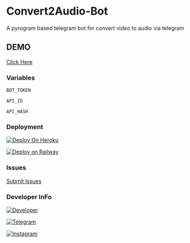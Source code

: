 # Convert2Audio-Bot
A pyrogram based telegram bot for convert video to audio via telegram

## DEMO
[Click Here](https://telegram.me/convert2audiobot)

### Variables

`BOT_TOKEN`

`API_ID`

`API_HASH`

### Deployment

[![Deploy On Heroku](https://img.shields.io/badge/heroku-%23430098.svg?style=for-the-badge&logo=heroku&logoColor=white)](https://heroku.com/deploy?template=https://github.com/riz4d/Convert2Audio-Bot)

[![Deploy on Railway](https://railway.app/button.svg)](https://railway.app/new/template?template=https://github.com/riz4d/Convert2Audio-Bot)

### Issues 

[Submit Issues](https://github.com/riz4d/Convert2Audio-Bot/issues)

### Developer InFo

[![Developer](https://contributors-img.web.app/image?repo=riz4d/Convert2Audio-Bot)](https://github.com/riz4d)

[![Telegram](https://img.shields.io/badge/Telegram-grey?style=for-the-badge&logo=telegram)](https://telegram.me/riz4d)

[![Instagram](https://img.shields.io/badge/InstaGram-grey?style=for-the-badge&logo=Instagram&logoColor=white)](https://instagram.com/riz.4d)
